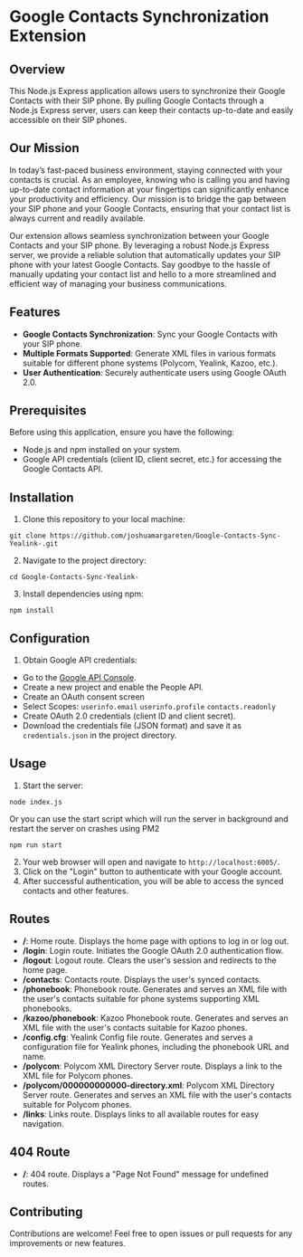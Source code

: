 # Google Contacts Synchronization Extension

## Overview
This Node.js Express application allows users to synchronize their Google Contacts with their SIP phone. By pulling Google Contacts through a Node.js Express server, users can keep their contacts up-to-date and easily accessible on their SIP phones.

## Our Mission
In today’s fast-paced business environment, staying connected with your contacts is crucial. As an employee, knowing who is calling you and having up-to-date contact information at your fingertips can significantly enhance your productivity and efficiency. Our mission is to bridge the gap between your SIP phone and your Google Contacts, ensuring that your contact list is always current and readily available.

Our extension allows seamless synchronization between your Google Contacts and your SIP phone. By leveraging a robust Node.js Express server, we provide a reliable solution that automatically updates your SIP phone with your latest Google Contacts. Say goodbye to the hassle of manually updating your contact list and hello to a more streamlined and efficient way of managing your business communications.

## Features
- **Google Contacts Synchronization**: Sync your Google Contacts with your SIP phone.
- **Multiple Formats Supported**: Generate XML files in various formats suitable for different phone systems (Polycom, Yealink, Kazoo, etc.).
- **User Authentication**: Securely authenticate users using Google OAuth 2.0.

## Prerequisites
Before using this application, ensure you have the following:
- Node.js and npm installed on your system.
- Google API credentials (client ID, client secret, etc.) for accessing the Google Contacts API.

## Installation
1. Clone this repository to your local machine:
```
git clone https://github.com/joshuamargareten/Google-Contacts-Sync-Yealink-.git
```
2. Navigate to the project directory:
```
cd Google-Contacts-Sync-Yealink-
```
3. Install dependencies using npm:
```
npm install
```

## Configuration
1. Obtain Google API credentials:
- Go to the [Google API Console](https://console.developers.google.com/).
- Create a new project and enable the People API.
- Create an OAuth consent screen
- Select Scopes: ```userinfo.email``` ```userinfo.profile``` ```contacts.readonly```
- Create OAuth 2.0 credentials (client ID and client secret).
- Download the credentials file (JSON format) and save it as `credentials.json` in the project directory.

## Usage
1. Start the server:
```
node index.js
```
Or you can use the start script which will run the server in background and restart the server on crashes using PM2
```
npm run start
```
2. Your web browser will open and navigate to `http://localhost:6005/`.
3. Click on the "Login" button to authenticate with your Google account.
4. After successful authentication, you will be able to access the synced contacts and other features.

## Routes
- **/**: Home route. Displays the home page with options to log in or log out.
- **/login**: Login route. Initiates the Google OAuth 2.0 authentication flow.
- **/logout**: Logout route. Clears the user's session and redirects to the home page.
- **/contacts**: Contacts route. Displays the user's synced contacts.
- **/phonebook**: Phonebook route. Generates and serves an XML file with the user's contacts suitable for phone systems supporting XML phonebooks.
- **/kazoo/phonebook**: Kazoo Phonebook route. Generates and serves an XML file with the user's contacts suitable for Kazoo phones.
- **/config.cfg**: Yealink Config file route. Generates and serves a configuration file for Yealink phones, including the phonebook URL and name.
- **/polycom**: Polycom XML Directory Server route. Displays a link to the XML file for Polycom phones.
- **/polycom/000000000000-directory.xml**: Polycom XML Directory Server route. Generates and serves an XML file with the user's contacts suitable for Polycom phones.
- **/links**: Links route. Displays links to all available routes for easy navigation.

## 404 Route
- **/**: 404 route. Displays a "Page Not Found" message for undefined routes.

## Contributing
Contributions are welcome! Feel free to open issues or pull requests for any improvements or new features.
